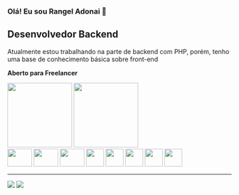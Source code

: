 ### Olá! Eu sou Rangel Adonai 👋
##  Desenvolvedor Backend
<p>Atualmente estou trabalhando na parte de backend com PHP, porém, tenho uma base de conhecimento básica sobre front-end</p>
<p><b>Aberto para Freelancer</b></p>
<div>
  <img height="145em" src="https://github-readme-stats.vercel.app/api?username=rangeladonai&show_icons=true&theme=gruvbox"/>
  <img height="145em" src="https://github-readme-stats.vercel.app/api/top-langs/?username=rangeladonai&layout=compact&theme=gruvbox"/>
</div>
<div>     
   <img height="40px" width="55px" src="https://cdn.jsdelivr.net/gh/devicons/devicon/icons/html5/html5-original.svg"/>
   <img height="40px" width="55px" src="https://cdn.jsdelivr.net/gh/devicons/devicon/icons/bootstrap/bootstrap-original.svg"/>
   <img height="40px" width="55px" src="https://cdn.jsdelivr.net/gh/devicons/devicon/icons/javascript/javascript-original.svg"/>
   <img height="40px" width="40px" src="https://cdn.jsdelivr.net/gh/devicons/devicon/icons/php/php-original.svg"/>
   <img height="40px" width="40px" src="https://cdn.jsdelivr.net/gh/devicons/devicon/icons/composer/composer-original.svg"/>
   <img height="40px" width="40px" src="https://cdn.jsdelivr.net/gh/devicons/devicon/icons/mysql/mysql-original.svg"/>                                       
   <img height="40px" width="40px" src="https://cdn.jsdelivr.net/gh/devicons/devicon/icons/git/git-original.svg"/>
   <img height="40px" width="40px" src="https://cdn.jsdelivr.net/gh/devicons/devicon/icons/docker/docker-original.svg" />      
 </div>
<hr>
<a href="mailto:rangel.adonai@gmail.com"><img src="https://img.shields.io/badge/Gmail-D14836?style=for-the-badge&logo=gmail&logoColor=white"/></a>
<a href="https://br.linkedin.com/in/rangel-adonai-a38823234"><img src="https://img.shields.io/badge/LinkedIn-0077B5?style=for-the-badge&logo=linkedin&logoColor=white"/>
</a>
